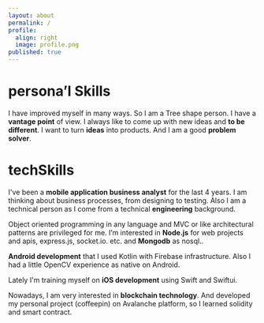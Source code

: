 ```yaml
---
layout: about
permalink: /
profile:
  align: right
  image: profile.png
published: true
---
```


# persona’l Skills
I have improved myself in many ways. So I am a Tree shape person. I have a **vantage point** of view. I always like to come up with new ideas and **to be different**. I want to turn **ideas** into products. And I am a good **problem solver**.

# techSkills

I've been a **mobile application business analyst** for the last 4 years. I am thinking about business processes, from designing to testing.
Also I am a technical person as I come from a technical **engineering** background.

Object oriented programming in any language and MVC or like architectural patterns are privileged for me. I’m interested in **Node.js** for web projects and apis, express.js, socket.io. etc. and **Mongodb** as nosql..

**Android development** that I used Kotlin with Firebase infrastructure. Also I had a little OpenCV experience  as native on Android.

Lately I'm training myself on **iOS development** using Swift and Swiftui.

Nowadays, I am very interested in **blockchain technology**. And developed my personal project (coffeepin) on Avalanche platform, so I learned solidity and smart contract.
